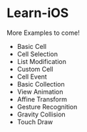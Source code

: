 Learn-iOS
=========

More Examples to come!

 * Basic Cell
 * Cell Selection
 * List Modification
 * Custom Cell
 * Cell Event
 * Basic Collection
 * View Animation
 * Affine Transform
 * Gesture Recognition
 * Gravity Collision
 * Touch Draw
 
